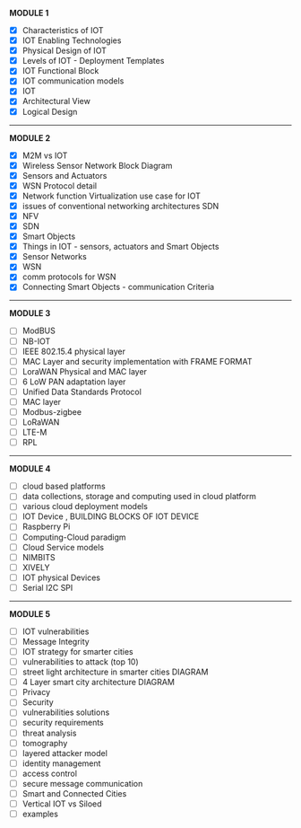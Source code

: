 **MODULE 1**
- [x] Characteristics of IOT
- [x] IOT Enabling Technologies
- [x] Physical Design of IOT
- [x] Levels of IOT - Deployment Templates
- [x] IOT Functional Block
- [x] IOT communication models
- [x] IOT
- [x] Architectural View
- [x] Logical Design
- ---
**MODULE 2**
- [x] M2M vs IOT
- [x] Wireless Sensor Network Block Diagram
- [x] Sensors and Actuators
- [x] WSN Protocol detail
- [x] Network function Virtualization use case for IOT
- [x] issues of conventional networking architectures SDN
- [x] NFV
- [x] SDN
- [x] Smart Objects
- [x] Things in IOT - sensors, actuators and Smart Objects
- [x] Sensor Networks 
- [x] WSN
- [x] comm protocols for WSN
- [x] Connecting Smart Objects - communication Criteria
----
**MODULE 3**
- [ ] ModBUS
- [ ] NB-IOT
- [ ] IEEE 802.15.4 physical layer
- [ ] MAC Layer and security implementation with FRAME FORMAT
- [ ] LoraWAN Physical and MAC layer
- [ ] 6 LoW PAN adaptation layer
- [ ] Unified Data Standards Protocol
- [ ] MAC layer
- [ ] Modbus-zigbee
- [ ] LoRaWAN
- [ ] LTE-M
- [ ] RPL
----
**MODULE 4**
- [ ] cloud based platforms
- [ ] data collections, storage and computing used in cloud  platform
- [ ] various cloud deployment models
- [ ] IOT Device , BUILDING BLOCKS OF IOT DEVICE
- [ ] Raspberry Pi
- [ ] Computing-Cloud paradigm
- [ ] Cloud Service models
- [ ] NIMBITS
- [ ] XIVELY
- [ ] IOT physical Devices
- [ ] Serial I2C SPI
----
**MODULE 5**
- [ ] IOT vulnerabilities
- [ ] Message Integrity
- [ ] IOT strategy for smarter cities
- [ ] vulnerabilities to attack (top 10)
- [ ] street light architecture in smarter cities DIAGRAM
- [ ] 4 Layer smart city architecture DIAGRAM
- [ ] Privacy
- [ ] Security
- [ ] vulnerabilities solutions
- [ ] security requirements
- [ ] threat analysis
- [ ] tomography
- [ ] layered attacker model
- [ ] identity management 
- [ ] access control
- [ ] secure message communication
- [ ] Smart and Connected Cities
- [ ] Vertical IOT vs Siloed 
- [ ] examples